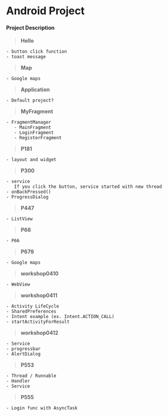 # Android Project


#### <i class="icon-folder-open"></i> Project Description 

> **Hello**

    - button click function 
    - toast message
   
> **Map** 	        

    - Google maps


> **Application**

    - Default project? 

> **MyFragment**
  
    - FragmentManager
       - MainFragment 
       - LoginFragment 
       - RegisterFragment

> **P181**
  
    - layout and widget
  
> **P300**
    
    - service  
       If you click the button, service started with new thread
    - onBackPressed()
    - ProgressDialog
    
> **P447**	  

    - ListView

> **P66**
  
    - P66

> **P679**

    - Google maps

> **workshop0410**	
  
    - WebView

> **workshop0411**

    - Activity LifeCycle 
    - SharedPreferences  
    - Intent example (ex. Intent.ACTION_CALL)
    - startActivityForResult  

> **workshop0412**   

    - Service
    - progressbar
    - AlertDialog
    
> **P553**   

    - Thread / Runnable
    - Handler
    - Service

> **P555**   

    - Login func with AsyncTask

